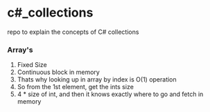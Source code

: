 # c#_collections
repo to explain the concepts of C# collections

### Array's

1. Fixed Size
2. Continuous block in memory
3. Thats why looking up in array by index is O(1) operation
 1. So from the 1st element, get the ints size
 2. 4 * size of int, and then it knows exactly where to go and fetch in memory
